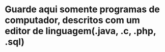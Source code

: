 # Guarde aqui somente programas de computador, descritos com um editor de linguagem(.java, .c, .php, .sql)

